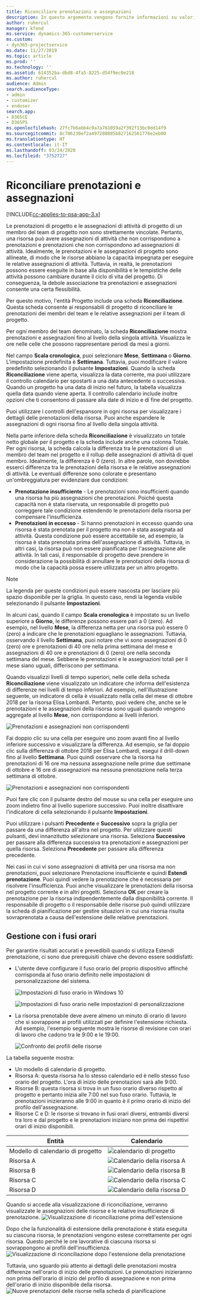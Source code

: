 ```yaml
---
title: Riconciliare prenotazioni e assegnazioni
description: In questo argomento vengono fornite informazioni su valori effettivi.
author: ruhercul
manager: kfend
ms.service: dynamics-365-customerservice
ms.custom:
- dyn365-projectservice
ms.date: 11/27/2019
ms.topic: article
ms.prod: ''
ms.technology: ''
ms.assetid: 614352ba-dbd8-4fa5-8225-d54f9ec0e218
ms.author: ruhercul
audience: Admin
search.audienceType:
- admin
- customizer
- enduser
search.app:
- D365CE
- D365PS
ms.openlocfilehash: 27fc7b6abb4c9a7a761059a2f392f13bc0dd14f9
ms.sourcegitcommit: 8c786230ef2a497280885b827162561776e2eb00
ms.translationtype: HT
ms.contentlocale: it-IT
ms.lasthandoff: 03/24/2020
ms.locfileid: "3752727"
---
```

# <a name="reconcile-bookings-and-assignments"></a>Riconciliare prenotazioni e assegnazioni

[!INCLUDE[cc-applies-to-psa-app-3.x](../includes/cc-applies-to-psa-app-3x.md)]

Le prenotazioni di progetto e le assegnazioni di attività di progetto di un membro del team di progetto non sono strettamente vincolate. Pertanto, una risorsa può avere assegnazioni di attività che non corrispondono a prenotazioni e prenotazioni che non corrispondono ad assegnazioni di attività. Idealmente, le prenotazioni e le assegnazioni di progetto sono allineate, di modo che le risorse abbiano la capacità impegnata per eseguire le relative assegnazioni di attività. Tuttavia, in realtà, le prenotazioni possono essere eseguite in base alla disponibilità e le tempistiche delle attività possono cambiare durante il ciclo di vita del progetto. Di conseguenza, la debole associazione tra prenotazioni e assegnazioni consente una certa flessibilità.

Per questo motivo, l'entità Progetto include una scheda **Riconciliazione**. Questa scheda consente ai responsabili di progetto di riconciliare le prenotazioni dei membri del team e le relative assegnazioni per il team di progetto.

Per ogni membro del team denominato, la scheda **Riconciliazione** mostra prenotazioni e assegnazioni fino al livello della singola attività. Visualizza le ore nelle celle che possono rappresentare periodi da mesi a giorni.

Nel campo **Scala cronologica**, puoi selezionare **Mese**, **Settimana** o **Giorno**. L'impostazione predefinita è **Settimana**. Tuttavia, puoi modificare il valore predefinito selezionando il pulsante **Impostazioni**. Quando la scheda **Riconciliazione** viene aperta, visualizza la data corrente, ma puoi utilizzare il controllo calendario per spostarti a una data antecedente o successiva. Quando un progetto ha una data di inizio nel futuro, la tabella visualizza quella data quando viene aperta. Il controllo calendario include inoltre opzioni che ti consentono di passare alla date di inizio e di fine del progetto.

Puoi utilizzare i controlli dell'espansore in ogni risorsa per visualizzare i dettagli delle prenotazioni della risorsa. Puoi anche espandere le assegnazioni di ogni risorsa fino al livello della singola attività.

Nella parte inferiore della scheda **Riconciliazione** è visualizzato un totale netto globale per il progetto e la scheda include anche una colonna Totale. Per ogni risorsa, la scheda calcola la differenza tra le prenotazioni di un membro del team nel progetto e il rollup delle assegnazioni di attività di quel membro. Idealmente, la differenza è 0 (zero). In altre parole, non dovrebbe esserci differenza tra le prenotazioni della risorsa e le relative assegnazioni di attività. Le eventuali differenze sono colorate e presentano un'ombreggiatura per evidenziare due condizioni:

- **Prenotazione insufficiente** - Le prenotazioni sono insufficienti quando una risorsa ha più assegnazioni che prenotazioni. Poiché questa capacità non è stata riservata, un responsabile di progetto può correggere tale condizione estendendo le prenotazioni della risorsa per compensare l'insufficienza.
- **Prenotazioni in eccesso** - Si hanno prenotazioni in eccesso quando una risorsa è stata prenotata per il progetto ma non è stata assegnata ad attività. Questa condizione può essere accettabile se, ad esempio, la risorsa è stata prenotata prima dell'assegnazione di attività. Tuttavia, in altri casi, la risorsa può non essere pianificata per l'assegnazione alle attività. In tali casi, il responsabile di progetto deve prendere in considerazione la possibilità di annullare le prenotazioni della risorsa di modo che la capacità possa essere utilizzata per un altro progetto.

> [!NOTE]
> La legenda per queste condizioni può essere nascosta per lasciare più spazio disponibile per la griglia. In questo caso, rendi la legenda visibile selezionando il pulsante **Impostazioni**.

In alcuni casi, quando il campo **Scala cronologica** è impostato su un livello superiore a **Giorno**, le differenze possono essere pari a 0 (zero). Ad esempio, nel livello **Mese**, la differenza netta per una risorsa può essere 0 (zero) a indicare che le prenotazioni eguagliano le assegnazioni. Tuttavia, osservando il livello **Settimana**, puoi notare che vi sono assegnazioni di 0 (zero) ore e prenotazioni di 40 ore nella prima settimana del mese e assegnazioni di 40 ore e prenotazioni di 0 (zero) ore nella seconda settimana del mese. Sebbene le prenotazioni e le assegnazioni totali per il mese siano uguali, differiscono per settimana.

Quando visualizzi livelli di tempo superiori, nelle celle della scheda **Riconciliazione** viene visualizzato un indicatore che informa dell'esistenza di differenze nei livelli di tempo inferiori. Ad esempio, nell'illustrazione seguente, un indicatore di cella è visualizzato nella cella del mese di ottobre 2018 per la risorsa Elisa Lombardi. Pertanto, puoi vedere che, anche se le prenotazioni e le assegnazioni della risorsa sono uguali quando vengono aggregate al livello **Mese**, non corrispondono ai livelli inferiori.

![Prenotazioni e assegnazioni non corrispondenti](media/reconcile-assignments-01.JPG)

Fai doppio clic su una cella per eseguire uno zoom avanti fino al livello inferiore successivo e visualizzare la differenza. Ad esempio, se fai doppio clic sulla differenza di ottobre 2018 per Elisa Lombardi, esegui il drill-down fino al livello **Settimana**. Puoi quindi osservare che la risorsa ha prenotazioni di 16 ore ma nessuna assegnazione nelle prime due settimane di ottobre e 16 ore di assegnazioni ma nessuna prenotazione nella terza settimana di ottobre.

![Prenotazioni e assegnazioni non corrispondenti](media/reconcile-assignments-02.JPG)

Puoi fare clic con il pulsante destro del mouse su una cella per eseguire uno zoom indietro fino al livello superiore successivo. Puoi inoltre disattivare l'indicatore di cella selezionando il pulsante **Impostazioni**. 

Puoi utilizzare i pulsanti **Precedente** e **Successivo** sopra la griglia per passare da una differenza all'altra nel progetto. Per utilizzare questi pulsanti, devi innanzitutto selezionare una risorsa. Seleziona **Successivo** per passare alla differenza successiva tra prenotazioni e assegnazioni per quella risorsa. Seleziona **Precedente** per passare alla differenza precedente.

Nei casi in cui vi sono assegnazioni di attività per una risorsa ma non prenotazioni, puoi selezionare Prenotazione insufficiente e quindi **Estendi prenotazione**. Puoi quindi vedere la prenotazione che è necessaria per risolvere l'insufficienza. Puoi anche visualizzare le prenotazioni della risorsa nel progetto corrente e in altri progetti. Seleziona **OK** per creare la prenotazione per la risorsa indipendentemente dalla disponibilità corrente. Il responsabile di progetto o il responsabile delle risorse può quindi utilizzare la scheda di pianificazione per gestire situazioni in cui una risorsa risulta sovraprenotata a causa dell'estensione delle relative prenotazioni.

## <a name="managing-with-time-zones"></a>Gestione con i fusi orari
Per garantire risultati accurati e prevedibili quando si utilizza Estendi prenotazione, ci sono due prerequisiti chiave che devono essere soddisfatti:  

- L'utente deve configurare il fuso orario del proprio dispositivo affinché corrisponda al fuso orario definito nelle impostazioni di personalizzazione del sistema.
 
  ![Impostazioni di fuso orario in Windows 10](media/reconcile-assignments-03.png)

  ![Impostazioni di fuso orario nelle impostazioni di personalizzazione](media/reconcile-assignments-04.png)
 
- La risorsa prenotabile deve avere almeno un minuto di orario di lavoro che si sovrappone ai profili utilizzati per definire l'estensione richiesta. Ad esempio, l'esempio seguente mostra le risorse di revisione con orari di lavoro che cadono tra le 9:00 e le 19:00. 

  ![Confronto dei profili delle risorse](media/reconcile-assignments-05.png)

La tabella seguente mostra:

- Un modello di calendario di progetto.
- Risorsa A: questa risorsa ha lo stesso calendario ed è nello stesso fuso orario del progetto. L'ora di inizio delle prenotazioni sarà alle 9:00.
- Risorse B: questa risorsa si trova in un fuso orario diverso rispetto al progetto e pertanto inizia alle 7:00 nel suo fuso orario. Tuttavia, le prenotazioni inizieranno alle 9:00 in quanto è il primo orario di inizio del profilo dell'assegnazione.
- Risorse C e D: le risorse si trovano in fusi orari diversi, entrambi diversi tra loro e dal progetto e le prenotazioni iniziano non prima dei rispettivi orari di inizio disponibili.

|Entità  |Calendario  |
|-|-|
|Modello di calendario di progetto   | ![calendario di progetto](media/reconcile-assignments-06.png) |
|Risorsa A  | ![Calendario della risorsa A](media/reconcile-assignments-06.png) |
|Risorsa B  |  ![Calendario della risorsa B](media/reconcile-assignments-07.png) |
|Risorsa C  |  ![Calendario della risorsa C](media/reconcile-assignments-08.png) |
|Risorsa D  | ![Calendario della risorsa D](media/reconcile-assignments-09.png)  |
 
Quando si accede alla visualizzazione di riconciliazione, verranno visualizzate le assegnazioni delle risorse e le relative insufficienze di prenotazione.
 ![Visualizzazione di riconciliazione prima dell'estensione](media/reconcile-assignments-10.png)

Dopo che la funzionalità di estensione della prenotazione è stata eseguita su ciascuna risorsa, le prenotazioni vengono estese correttamente per ogni risorsa. Questo perché le ore lavorative di ciascuna risorsa si sovrappongono ai profili dell'insufficienza.
 ![Visualizzazione di riconciliazione dopo l'estensione della prenotazione](media/reconcile-assignments-11.png) 

Tuttavia, uno sguardo più attento ai dettagli delle prenotazioni mostra differenze nell'orario di inizio delle prenotazioni. Le prenotazioni inizieranno non prima dell'orario di inizio del profilo di assegnazione e non prima dell'orario di inizio disponibile della risorsa.
 ![Nuove prenotazioni delle risorse nella scheda di pianificazione](media/reconcile-assignments-12.png)
